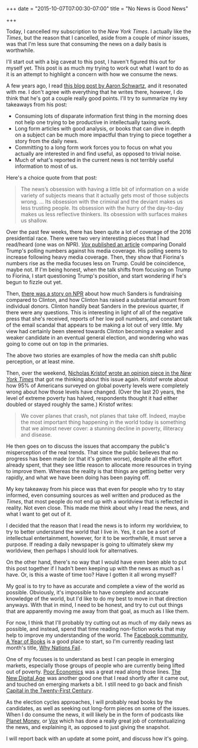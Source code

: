 +++
date = "2015-10-07T07:00:30-07:00"
title = "No News is Good News"

+++

Today, I cancelled my subscription to the *New York Times*. I actually like the *Times*, but the reason that I cancelled, aside from a couple of minor issues, was that I'm less sure that consuming the news on a daily basis is worthwhile.

I'll start out with a big caveat to this post, I haven't figured this out for myself yet. This post is as much my trying to work out what I want to do as it is an attempt to highlight a concern with how we consume the news.

A few years ago, I read [this blog post by Aaron Schwartz](http://www.aaronsw.com/weblog/hatethenews), and it resonated with me. I don't agree with everything that he writes there, however, I do think that he's got a couple really good points. I'll try to summarize my key takeaways from his post:

* Consuming lots of disparate information first thing in the morning does not help one trying to be productive in intellectually taxing work.
* Long form articles with good analysis, or books that can dive in depth on a subject can be much more impactful than trying to piece together a story from the daily news.
* Committing to a long form work forces you to focus on what you actually are interested in and find useful, as opposed to trivial noise.
* Much of what's reported in the current news is not terribly useful information to most of us.

Here's a choice quote from that post:

> The news’s obsession with having a little bit of information on a wide variety of subjects means that it actually gets most of those subjects wrong. ... Its obsession with the criminal and the deviant makes us less trusting people. Its obsession with the hurry of the day-to-day makes us less reflective thinkers. Its obsession with surfaces makes us shallow.

Over the past few weeks, there has been quite a lot of coverage of the 2016 presidential race. There were two very interesting pieces that I had read/heard (one was on NPR). [*Vox* published an article](http://www.vox.com/2015/9/30/9419455/donald-trump-media) comparing Donald Trump's polling numbers against his media coverage. His polling seems to increase following heavy media coverage. Then, they show that Fiorina's numbers rise as the media focuses less on Trump. Could be coincidence, maybe not. If I'm being honest, when the talk shifts from focusing on Trump to Fiorina, I start questioning Trump's position, and start wondering if he's begun to fizzle out yet.

Then, [there was a story on NPR](http://www.npr.org/sections/itsallpolitics/2015/10/01/444951689/bernie-sanders-raises-26-million-in-third-quarter-nearly-as-much-as-clinton) about how much Sanders is fundraising compared to Clinton, and how Clinton has raised a substantial amount from individual donors. Clinton handily beat Sanders in the previous quarter, if there were any questions. This is interesting in light of all of the negative press that she's received, reports of her low poll numbers, and constant talk of the email scandal that appears to be making a lot out of very little. My view had certainly been steered towards Clinton becoming a weaker and weaker candidate in an eventual general election, and wondering who was going to come out on top in the primaries.

The above two stories are examples of how the media can shift public perception, or at least mine.

Then, over the weekend, [Nicholas Kristof wrote an opinion piece in the *New York Times*](http://www.nytimes.com/2015/10/01/opinion/nicholas-kristof-the-most-important-thing-and-its-almost-a-secret.html?_r=1) that got me thinking about this issue again. Kristof wrote about how 95% of Americans surveyed on global poverty levels were completely wrong about how those levels have changed. (Over the last 20 years, the level of extreme poverty has halved, respondents thought it had either doubled or stayed roughly the same.) Kristof writes:

> We cover planes that crash, not planes that take off. Indeed, maybe the most important thing happening in the world today is something that we almost never cover: a stunning decline in poverty, illiteracy and disease.

He then goes on to discuss the issues that accompany the public's misperception of the real trends. That since the public believes that no progress has been made (or that it's gotten worse), despite all the effort already spent, that they see little reason to allocate more resources in trying to improve them. Whereas the reality is that things are getting better very rapidly, and what we have been doing has been paying off.

My key takeaway from his piece was that even for people who try to stay informed, even consuming sources as well written and produced as the *Times*, that most people do not end up with a worldview that is reflected in reality. Not even close. This made me think about why I read the news, and what I want to get out of it.

I decided that the reason that I read the news is to inform my worldview, to try to better understand the world that I live in. Yes, it can be a sort of intellectual entertainment, however, for it to be worthwhile, it must serve a purpose. If reading a daily newspaper is going to ultimately skew my worldview, then perhaps I should look for alternatives.

On the other hand, there's no way that I would have even been able to put this post together if I hadn't been keeping up with the news as much as I have. Or, is this a waste of time too? Have I gotten it all wrong myself?

My goal is to try to have as accurate and complete a view of the world as possible. Obviously, it's impossible to have complete and accurate knowledge of the world, but I'd like to do my best to move in that direction anyways. With that in mind, I need to be honest, and try to cut out things that are apparently moving me away from that goal, as much as I like them.

For now, I think that I'll probably try cutting out as much of my daily news as possible, and instead, spend that time reading non-fiction works that may help to improve my understanding of the world. The [Facebook community, A Year of Books](https://www.facebook.com/ayearofbooks) is a good place to start, so I'm currently reading last month's title, <a href="http://www.amazon.com/gp/product/0307719227/ref=as_li_tl?ie=UTF8&camp=1789&creative=390957&creativeASIN=0307719227&linkCode=as2&tag=ejfio-20&linkId=VXEDMTU6TPSS5VPR">Why Nations Fail</a><img src="http://ir-na.amazon-adsystem.com/e/ir?t=ejfio-20&l=as2&o=1&a=0307719227" width="1" height="1" border="0" alt="" style="border:none !important; margin:0px !important;" />.

One of my focuses is to understand as best I can people in emerging markets, especially those groups of people who are currently being lifted out of poverty. <a href="http://www.amazon.com/gp/product/1610390938/ref=as_li_tl?ie=UTF8&camp=1789&creative=390957&creativeASIN=1610390938&linkCode=as2&tag=ejfio-20&linkId=MOXOBRSI5BITNZKR">Poor Economics</a><img src="http://ir-na.amazon-adsystem.com/e/ir?t=ejfio-20&l=as2&o=1&a=1610390938" width="1" height="1" border="0" alt="" style="border:none !important; margin:0px !important;" /> was a great read along those lines. <a href="http://www.amazon.com/gp/product/030794705X/ref=as_li_tl?ie=UTF8&camp=1789&creative=390957&creativeASIN=030794705X&linkCode=as2&tag=ejfio-20&linkId=N3FWT7FPOWMG7EV5">The New Digital Age</a><img src="http://ir-na.amazon-adsystem.com/e/ir?t=ejfio-20&l=as2&o=1&a=030794705X" width="1" height="1" border="0" alt="" style="border:none !important; margin:0px !important;" /> was another good one that I read shortly after it came out, and touched on emerging markets a bit. I still need to go back and finish <a href="http://www.amazon.com/gp/product/067443000X/ref=as_li_tl?ie=UTF8&camp=1789&creative=390957&creativeASIN=067443000X&linkCode=as2&tag=ejfio-20&linkId=JH6P43YHGDIPXNMH">Capital in the Twenty-First Century</a><img src="http://ir-na.amazon-adsystem.com/e/ir?t=ejfio-20&l=as2&o=1&a=067443000X" width="1" height="1" border="0" alt="" style="border:none !important; margin:0px !important;" />.

As the election cycles approaches, I will probably read books by the candidates, as well as seeking out long-form pieces on some of the issues. When I do consume the news, it will likely be in the form of podcasts like [Planet Money](http://www.npr.org/podcasts/510289/planet-money), or [Vox](http://www.vox.com/) which has done a really great job of contextualizing the news, and explaining it, as opposed to just giving the snapshot.

I will report back with an update at some point, and discuss how it's going.
